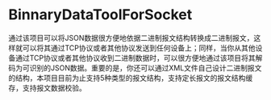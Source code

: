 # BinnaryDataToolForSocket
通过该项目可以将JSON数据很方便地依据二进制报文结构转换成二进制报文，这样就可以将其通过TCP协议或者其他协议发送到任何设备上；同样，当你从其他设备通过TCP协议或者其他协议收到二进制数据时，可以很方便地通过该项目将其解码为可识别的JSON数据。重要的是，你还可以通过XML文件自己设计二进制报文的结构，本项目目前为止支持5种类型的报文结构，支持定长报文的报文结构缓存，支持报文数据校验。

